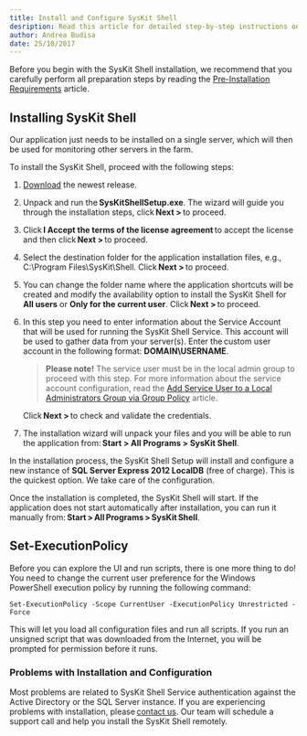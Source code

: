 ```yaml
---
title: Install and Configure SysKit Shell
desription: Read this article for detailed step-by-step instructions on how to install the SysKit Shell and all its prerequisites.
author: Andrea Budisa
date: 25/10/2017
---
```

Before you begin with the SysKit Shell installation, we recommend that you carefully perform all preparation steps by reading the [Pre-Installation Requirements](#internal/requirements/pre-installation-requirements) article.

## Installing SysKit Shell

Our application just needs to be installed on a single server, which will then be used for monitoring other servers in the farm.

To install the SysKit Shell, proceed with the following steps:

1. [Download](https://www.syskit.com/products/shell/download) the newest release.
2. Unpack and run the __SysKitShellSetup.exe__. The wizard will guide you through the installation steps, click __Next >__ to proceed.
3. Click __I Accept the terms of the license agreement__ to accept the license and then click __Next >__ to proceed.
4. Select the destination folder for the application installation files, e.g., C:\Program Files\SysKit\Shell. Click __Next >__ to proceed.
5. You can change the folder name where the application shortcuts will be created and modify the availability option to install the SysKit Shell for __All users__ or __Only for the current user__. Click __Next >__ to proceed.
6. In this step you need to enter information about the Service Account that will be used for running the SysKit Shell Service. This account will be used to gather data from your server(s). Enter the custom user account in the following format:
__DOMAIN\USERNAME__.

   > __Please note!__ The service user must be in the local admin group to proceed with this step. For more information about the service account configuration, read the [Add Service User to a Local Administrators Group via Group Policy](#internal/how-to/service-accounts/add-service-user-group-policy) article.

   Click __Next >__ to check and validate the credentials.
7. The installation wizard will unpack your files and you will be able to run the application from: __Start > All Programs > SysKit Shell__.

In the installation process, the SysKit Shell Setup will install and configure a new instance of __SQL Server Express 2012 LocalDB__ (free of charge).
This is the quickest option. We take care of the configuration.  

Once the installation is completed, the SysKit Shell will start. If the application does not start automatically after installation, you can run it manually from: __Start > All Programs > SysKit Shell__.

## Set-ExecutionPolicy

Before you can explore the UI and run scripts, there is one more thing to do! You need to change the current user preference for the Windows PowerShell execution policy by running the following command:

    Set-ExecutionPolicy -Scope CurrentUser -ExecutionPolicy Unrestricted -Force

This will let you load all configuration files and run all scripts. If you run an unsigned script that was downloaded from the Internet, you will be prompted for permission before it runs.

### Problems with Installation and Configuration

Most problems are related to SysKit Shell Service authentication against the Active Directory or the SQL Server instance. If you are experiencing problems with installation, please [contact us](https://www.syskit.com/company/contact-us). Our team will schedule a support call and help you install the SysKit Shell remotely.